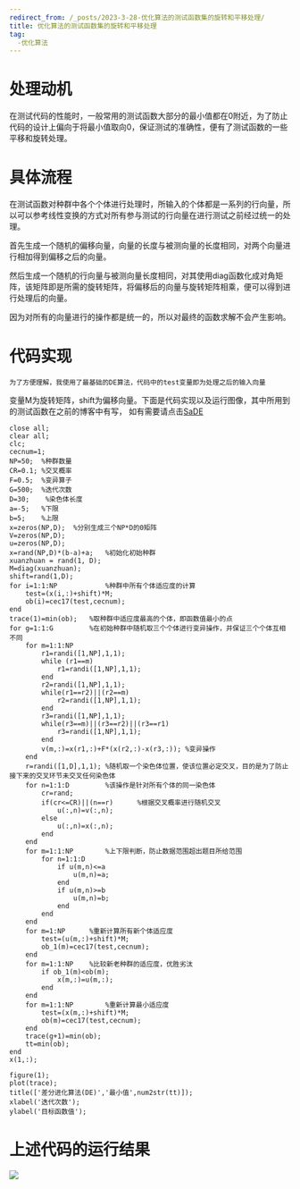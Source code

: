 ```yaml
---
redirect_from: /_posts/2023-3-28-优化算法的测试函数集的旋转和平移处理/
title: 优化算法的测试函数集的旋转和平移处理
tag:
  -优化算法
---
```

# 处理动机 
在测试代码的性能时，一般常用的测试函数大部分的最小值都在0附近，为了防止代码的设计上偏向于将最小值取向0，保证测试的准确性，便有了测试函数的一些平移和旋转处理。 
# 具体流程 
在测试函数对种群中各个个体进行处理时，所输入的个体都是一系列的行向量，所以可以参考线性变换的方式对所有参与测试的行向量在进行测试之前经过统一的处理。

首先生成一个随机的偏移向量，向量的长度与被测向量的长度相同，对两个向量进行相加得到偏移之后的向量。

然后生成一个随机的行向量与被测向量长度相同，对其使用diag函数化成对角矩阵，该矩阵即是所需的旋转矩阵，将偏移后的向量与旋转矩阵相乘，便可以得到进行处理后的向量。

因为对所有的向量进行的操作都是统一的，所以对最终的函数求解不会产生影响。 

# 代码实现
    为了方便理解，我使用了最基础的DE算法，代码中的test变量即为处理之后的输入向量

变量M为旋转矩阵，shift为偏移向量。下面是代码实现以及运行图像，其中所用到的测试函数在之前的博客中有写，
如有需要请点击[SaDE](https://chinatownlittlewhite.github.io/2023/03/28/matlab%E5%9F%BA%E4%BA%8E%E6%99%AE%E9%80%9ADE%E5%AE%9E%E7%8E%B0%E5%9F%BA%E6%9C%AC%E8%87%AA%E9%80%82%E5%BA%94%E5%B7%AE%E5%88%86%E8%BF%9B%E5%8C%96%E7%AE%97%E6%B3%95(SaDE)/) 
```
close all;
clear all;
clc;
cecnum=1;
NP=50;  %种群数量
CR=0.1; %交叉概率
F=0.5;  %变异算子
G=500;  %迭代次数
D=30;    %染色体长度
a=-5;   %下限
b=5;    %上限
x=zeros(NP,D);  %分别生成三个NP*D的0矩阵
V=zeros(NP,D);
u=zeros(NP,D);
x=rand(NP,D)*(b-a)+a;   %初始化初始种群
xuanzhuan = rand(1, D);
M=diag(xuanzhuan);
shift=rand(1,D);
for i=1:1:NP            %种群中所有个体适应度的计算
    test=(x(i,:)+shift)*M;
    ob(i)=cec17(test,cecnum); 
end
trace(1)=min(ob);   %取种群中适应度最高的个体，即函数值最小的点
for g=1:1:G         %在初始种群中随机取三个个体进行变异操作，并保证三个个体互相不同
    for m=1:1:NP
        r1=randi([1,NP],1,1);
        while (r1==m)
            r1=randi([1,NP],1,1);
        end
        r2=randi([1,NP],1,1);
        while(r1==r2)||(r2==m)
            r2=randi([1,NP],1,1);
        end
        r3=randi([1,NP],1,1);
        while(r3==m)||(r3==r2)||(r3==r1)
            r3=randi([1,NP],1,1);
        end
        v(m,:)=x(r1,:)+F*(x(r2,:)-x(r3,:)); %变异操作
    end
    r=randi([1,D],1,1); %随机取一个染色体位置，使该位置必定交叉，目的是为了防止接下来的交叉环节未交叉任何染色体
    for n=1:1:D         %该操作是针对所有个体的同一染色体
        cr=rand;
        if(cr<=CR)||(n==r)      %根据交叉概率进行随机交叉
            u(:,n)=v(:,n);
        else
            u(:,n)=x(:,n);
        end
    end
    for m=1:1:NP        %上下限判断，防止数据范围超出题目所给范围
        for n=1:1:D
            if u(m,n)<=a
                u(m,n)=a;
            end
            if u(m,n)>=b
                u(m,n)=b;
            end
        end
    end
    for m=1:NP      %重新计算所有新个体适应度
        test=(u(m,:)+shift)*M;
        ob_1(m)=cec17(test,cecnum); 
    end
    for m=1:1:NP    %比较新老种群的适应度，优胜劣汰
        if ob_1(m)<ob(m);
            x(m,:)=u(m,:);
        end
    end
    for m=1:1:NP        %重新计算最小适应度
        test=(x(m,:)+shift)*M;
        ob(m)=cec17(test,cecnum); 
    end
    trace(g+1)=min(ob);
    tt=min(ob);
end
x(1,:);
 
figure(1);
plot(trace);
title(['差分进化算法(DE)','最小值',num2str(tt)]);
xlabel('迭代次数');
ylabel('目标函数值');
```


# 上述代码的运行结果 
![](https://img-blog.csdnimg.cn/c9bc367c591b419b96fbd3a1eb7a27c3.png) 
